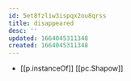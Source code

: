 ```yaml
---
id: 5et8fzliw3ispqx2ou8qrss
title: disappeared
desc: ''
updated: 1664045311348
created: 1664045311348
---
```

- [[p.instanceOf]] [[pc.Shapow]]

